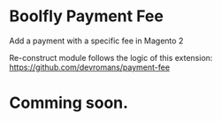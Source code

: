 # Boolfly Payment Fee
Add a payment with a specific fee in Magento 2

Re-construct module follows the logic of this extension:
https://github.com/devromans/payment-fee

<h1>Comming soon.</h1>
